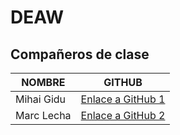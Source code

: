 # DEAW
## Compañeros de clase

| NOMBRE                | GITHUB                             |
|-----------------------|------------------------------------|
| Mihai Gidu | [Enlace a GitHub 1](https://github.com/mihaigidu)   |
| Marc Lecha | [Enlace a GitHub 2](https://github.com/marclecha05)   |


